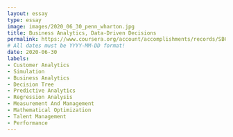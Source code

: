 ```yaml
---
layout: essay
type: essay
image: images/2020_06_30_penn_wharton.jpg
title: Business Analytics, Data-Driven Decisions
permalink: https://www.coursera.org/account/accomplishments/records/SBCBJ42Q2F42
# All dates must be YYYY-MM-DD format!
date: 2020-06-30
labels:
- Customer Analytics
- Simulation
- Business Analytics
- Decision Tree
- Predictive Analytics
- Regression Analysis
- Measurement And Management
- Mathematical Optimization
- Talent Management
- Performance
---
```

